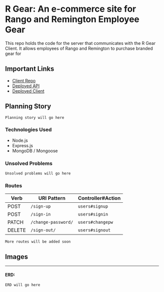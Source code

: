 # R Gear: An e-commerce site for Rango and Remington Employee Gear

This repo holds the code for the server that communicates with the R Gear Client. It allows employees of Rango and Remington to purchase branded gear for

## Important Links

- [Client Repo](https://github.com/Waisath-CJ/r-gear-client)
- [Deployed API](https://fierce-waters-36807.herokuapp.com/)
- [Deployed Client](https://waisath-cj.github.io/r-gear-client)

## Planning Story

```
Planning story will go here
```

### Technologies Used

- Node.js
- Express.js
- MongoDB / Mongoose

### Unsolved Problems

```
Unsolved problems will go here
```

### Routes

| Verb   | URI Pattern            | Controller#Action      |
|--------|------------------------|------------------------|
| POST   | `/sign-up`             | `users#signup`         |
| POST   | `/sign-in`             | `users#signin`         |
| PATCH  | `/change-password/`    | `users#changepw`       |
| DELETE | `/sign-out/`           | `users#signout`        |

```
More routes will be added soon
```

## Images

---

#### ERD:

```
ERD will go here
```
